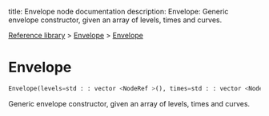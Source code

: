 title: Envelope node documentation
description: Envelope: Generic envelope constructor, given an array of levels, times and curves.

[Reference library](../../index.md) > [Envelope](../index.md) > [Envelope](index.md)

# Envelope

```python
Envelope(levels=std : : vector <NodeRef >(), times=std : : vector <NodeRef >(), curves=std : : vector <NodeRef >(), clock=None, loop=false)
```

Generic envelope constructor, given an array of levels, times and curves.

